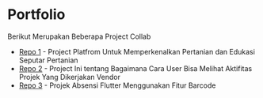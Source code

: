 # Portfolio
Berikut Merupakan Beberapa Project Collab

- [Repo 1](https://github.com/RivaelManurung/massive) - Project Platfrom Untuk Memperkenalkan Pertanian dan Edukasi Seputar Pertanian
- [Repo 2](https://github.com/Arcdev0/gatratrust.git) - Project Ini tentang Bagaimana Cara User Bisa Melihat Aktifitas Projek Yang Dikerjakan Vendor
- [Repo 3](https://github.com/Arcdev0/absensi-mobile.git) - Projek Absensi Flutter Menggunakan Fitur Barcode
